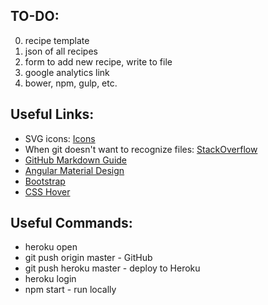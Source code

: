 TO-DO:
---------
0. recipe template
1. json of all recipes
2. form to add new recipe, write to file
3. google analytics link
4. bower, npm, gulp, etc.

Useful Links: 
----------
* SVG icons: [Icons](http://commons.wikimedia.org/wiki/Category:SVG_icons)
* When git doesn't want to recognize files: [StackOverflow](http://stackoverflow.com/questions/23612012/fatal-pathspec-autoload-classmap-php-is-in-submodule-module-cocktailmakermod)
* [GitHub Markdown Guide](https://guides.github.com/features/mastering-markdown/)
* [Angular Material Design](https://material.angularjs.org/#)
* [Bootstrap](http://getbootstrap.com/)
* [CSS Hover](http://tympanus.net/Tutorials/OriginalHoverEffects/index.html)

Useful Commands:
----------
* heroku open
* git push origin master - GitHub
* git push heroku master - deploy to Heroku
* heroku login
* npm start - run locally